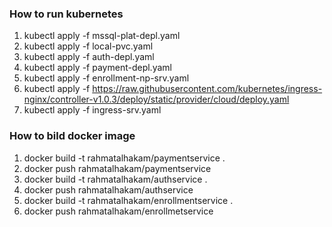 ### How to run kubernetes

1. kubectl apply -f mssql-plat-depl.yaml
2. kubectl apply -f local-pvc.yaml
3. kubectl apply -f auth-depl.yaml
4. kubectl apply -f payment-depl.yaml
5. kubectl apply -f enrollment-np-srv.yaml
6. kubectl apply -f https://raw.githubusercontent.com/kubernetes/ingress-nginx/controller-v1.0.3/deploy/static/provider/cloud/deploy.yaml
7. kubectl apply -f ingress-srv.yaml

### How to bild docker image

1. docker build -t rahmatalhakam/paymentservice .
2. docker push rahmatalhakam/paymentservice
3. docker build -t rahmatalhakam/authservice .
4. docker push rahmatalhakam/authservice
5. docker build -t rahmatalhakam/enrollmentservice .
6. docker push rahmatalhakam/enrollmetservice
